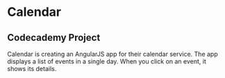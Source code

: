 # Calendar

## Codecademy Project

Calendar is creating an AngularJS app for their calendar service. The app displays a list of events in a single day. When you click on an event, it shows its details.
